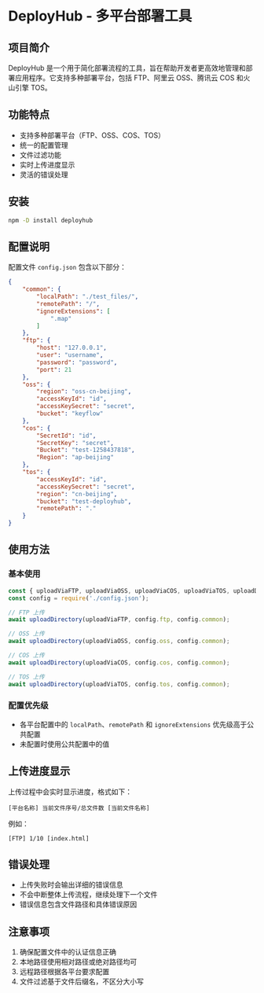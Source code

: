 # DeployHub - 多平台部署工具

## 项目简介
DeployHub 是一个用于简化部署流程的工具，旨在帮助开发者更高效地管理和部署应用程序。它支持多种部署平台，包括 FTP、阿里云 OSS、腾讯云 COS 和火山引擎 TOS。

## 功能特点
- 支持多种部署平台（FTP、OSS、COS、TOS）
- 统一的配置管理
- 文件过滤功能
- 实时上传进度显示
- 灵活的错误处理

## 安装
```bash
npm -D install deployhub
```

## 配置说明
配置文件 `config.json` 包含以下部分：
```json
{
    "common": {
        "localPath": "./test_files/",
        "remotePath": "/",
        "ignoreExtensions": [
            ".map"
        ]
    },
    "ftp": {
        "host": "127.0.0.1",
        "user": "username",
        "password": "password",
        "port": 21
    },
    "oss": {
        "region": "oss-cn-beijing",
        "accessKeyId": "id",
        "accessKeySecret": "secret",
        "bucket": "keyflow"
    },
    "cos": {
        "SecretId": "id",
        "SecretKey": "secret",
        "Bucket": "test-1258437818",
        "Region": "ap-beijing"
    },
    "tos": {
        "accessKeyId": "id",
        "accessKeySecret": "secret",
        "region": "cn-beijing",
        "bucket": "test-deployhub",
        "remotePath": "."
    }
}
```

## 使用方法

### 基本使用
```javascript
const { uploadViaFTP, uploadViaOSS, uploadViaCOS, uploadViaTOS, uploadDirectory } = require('deployhub');
const config = require('./config.json');

// FTP 上传
await uploadDirectory(uploadViaFTP, config.ftp, config.common);

// OSS 上传
await uploadDirectory(uploadViaOSS, config.oss, config.common);

// COS 上传
await uploadDirectory(uploadViaCOS, config.cos, config.common);

// TOS 上传
await uploadDirectory(uploadViaTOS, config.tos, config.common);
```

### 配置优先级
- 各平台配置中的 `localPath`、`remotePath` 和 `ignoreExtensions` 优先级高于公共配置
- 未配置时使用公共配置中的值

## 上传进度显示
上传过程中会实时显示进度，格式如下：

```
[平台名称] 当前文件序号/总文件数 [当前文件名称]
```
例如：
```
[FTP] 1/10 [index.html]
```

## 错误处理
- 上传失败时会输出详细的错误信息
- 不会中断整体上传流程，继续处理下一个文件
- 错误信息包含文件路径和具体错误原因

## 注意事项
1. 确保配置文件中的认证信息正确
2. 本地路径使用相对路径或绝对路径均可
3. 远程路径根据各平台要求配置
4. 文件过滤基于文件后缀名，不区分大小写

        